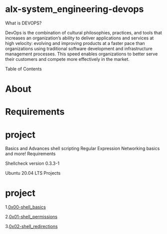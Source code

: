 # alx-system_engineering-devops


What is DEVOPS?

DevOps is the combination of cultural philosophies, practices, and tools that increases an organization’s ability to deliver applications and services at high velocity: evolving and improving products at a faster pace than organizations using traditional software development and infrastructure management processes. This speed enables organizations to better serve their customers and compete more effectively in the market. 

Table of Contents

# About

# Requirements

# project

Basics and Advances shell scripting Regular Expression Networking basics and more! Requirements

Shellcheck version 0.3.3-1

Ubuntu 20.04 LTS Projects

# project

1.[0x00-shell_basics](https://github.com/Jadvdm/alx-system_engineering-devops/tree/master/0x00-shell_basics)

2.[0x01-shell_permissions](https://github.com/Jadvdm/alx-system_engineering-devops/tree/master/0x01-shell_permissions)

3.[0x02-shell_redirections](https://github.com/Jadvdm/alx-system_engineering-devops/tree/master/0x02-shell_redirections)
